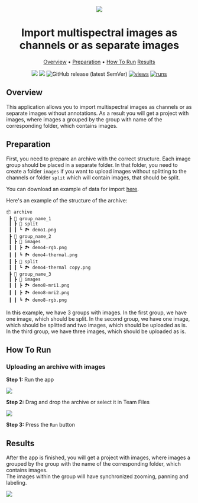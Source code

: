 <div align="center" markdown>
<img src="https://github-production-user-asset-6210df.s3.amazonaws.com/118521851/286251873-effe616d-6250-4da6-ba8b-41ced5f701ee.png"/>

# Import multispectral images as channels or as separate images

<p align="center">
  <a href="#Overview">Overview</a> •
  <a href="#Preparation">Preparation</a> •
  <a href="#How-To-Run">How To Run</a>
  <a href="#Results">Results</a>
</p>

[![](https://img.shields.io/badge/supervisely-ecosystem-brightgreen)](https://ecosystem.supervise.ly/apps/supervisely-ecosystem/import-multispectral-images)
[![](https://img.shields.io/badge/slack-chat-green.svg?logo=slack)](https://supervise.ly/slack)
![GitHub release (latest SemVer)](https://img.shields.io/github/v/release/supervisely-ecosystem/import-multispectral-images)
[![views](https://app.supervise.ly/img/badges/views/supervisely-ecosystem/import-multispectral-images.png)](https://supervise.ly)
[![runs](https://app.supervise.ly/img/badges/runs/supervisely-ecosystem/import-multispectral-images.png)](https://supervise.ly)

</div>

## Overview

This application allows you to import multispectral images as channels or as separate images without annotations. As a result you will get a project with images, where images a grouped by the group with name of the corresponding folder, which contains images.<br>

## Preparation

First, you need to prepare an archive with the correct structure. Each image group should be placed in a separate folder. In that folder, you need to create a folder `images` if you want to upload images without splitting to the channels or folder `split` which will contain images, that should be split.

You can download an example of data for import [here](https://github.com/supervisely-ecosystem/import-multispectral-images/files/13487269/demo_data.zip).<br>

Here's an example of the structure of the archive:

```text
📦 archive
 ┣ 📂 group_name_1
 ┃ ┣ 📂 split
 ┃ ┃ ┗ 🏞️ demo1.png
 ┣ 📂 group_name_2
 ┃ ┣ 📂 images
 ┃ ┃ ┣ 🏞️ demo4-rgb.png
 ┃ ┃ ┗ 🏞️ demo4-thermal.png
 ┃ ┣ 📂 split
 ┃ ┃ ┗ 🏞️ demo4-thermal copy.png
 ┣ 📂 group_name_3
 ┃ ┣ 📂 images
 ┃ ┃ ┣ 🏞️ demo8-mri1.png
 ┃ ┃ ┣ 🏞️ demo8-mri2.png
 ┃ ┃ ┗ 🏞️ demo8-rgb.png
```

In this example, we have 3 groups with images. In the first group, we have one image, which should be split. In the second group, we have one image, which should be splitted and two images, which should be uploaded as is. In the third group, we have three images, which should be uploaded as is.<br>

## How To Run

### Uploading an archive with images

**Step 1:** Run the app<br>

<img src="https://github-production-user-asset-6210df.s3.amazonaws.com/118521851/286258291-93e42bee-6709-40a6-946c-0809fc398c18.png"/><br>

**Step 2:** Drag and drop the archive or select it in Team Files<br>

<img src="https://github-production-user-asset-6210df.s3.amazonaws.com/118521851/286258301-008d6b5e-c1cb-408f-aa26-2b62c80508f6.png"/><br>

**Step 3:** Press the `Run` button<br>

## Results

After the app is finished, you will get a project with images, where images a grouped by the group with the name of the corresponding folder, which contains images.<br>
The images within the group will have synchronized zooming, panning and labeling.<br>

<img src="https://github-production-user-asset-6210df.s3.amazonaws.com/118521851/286222958-0ed46b3e-9b3b-4f59-8f3a-1e8f87c794b9.gif"/>